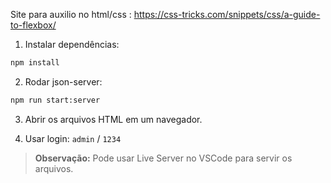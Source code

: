 Site para auxilio no html/css : https://css-tricks.com/snippets/css/a-guide-to-flexbox/

1. Instalar dependências:
```bash
npm install
```

2. Rodar json-server:
```bash
npm run start:server
```

3. Abrir os arquivos HTML em um navegador.

4. Usar login: `admin` / `1234`

> **Observação:** Pode usar Live Server no VSCode para servir os arquivos.
